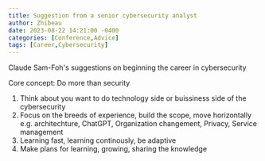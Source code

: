 ```yaml
---
title: Suggestion from a senior cybersecurity analyst
author: Zhibeau
date: 2023-08-22 14:21:00 -0400
categories: [Conference,Advice]
tags: [Career,Cybersecurity]
---
```


Claude Sam-Foh's suggestions on beginning the career in cybersecurity

Core concept: Do more than security
1. Think about you want to do technology side or buissiness side of the cybersecurity
2. Focus on the breeds of experience, build the scope, move horizontally
e.g. architechture, ChatGPT, Organization changement, Privacy, Service management
3. Learning fast, learning continously, be adaptive
4. Make plans for learning, growing, sharing the knowledge